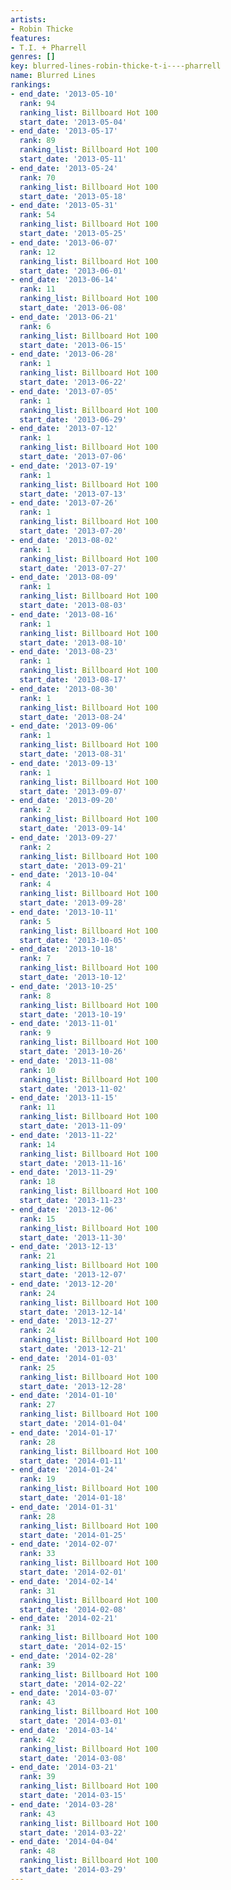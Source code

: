 ```yaml
---
artists:
- Robin Thicke
features:
- T.I. + Pharrell
genres: []
key: blurred-lines-robin-thicke-t-i----pharrell
name: Blurred Lines
rankings:
- end_date: '2013-05-10'
  rank: 94
  ranking_list: Billboard Hot 100
  start_date: '2013-05-04'
- end_date: '2013-05-17'
  rank: 89
  ranking_list: Billboard Hot 100
  start_date: '2013-05-11'
- end_date: '2013-05-24'
  rank: 70
  ranking_list: Billboard Hot 100
  start_date: '2013-05-18'
- end_date: '2013-05-31'
  rank: 54
  ranking_list: Billboard Hot 100
  start_date: '2013-05-25'
- end_date: '2013-06-07'
  rank: 12
  ranking_list: Billboard Hot 100
  start_date: '2013-06-01'
- end_date: '2013-06-14'
  rank: 11
  ranking_list: Billboard Hot 100
  start_date: '2013-06-08'
- end_date: '2013-06-21'
  rank: 6
  ranking_list: Billboard Hot 100
  start_date: '2013-06-15'
- end_date: '2013-06-28'
  rank: 1
  ranking_list: Billboard Hot 100
  start_date: '2013-06-22'
- end_date: '2013-07-05'
  rank: 1
  ranking_list: Billboard Hot 100
  start_date: '2013-06-29'
- end_date: '2013-07-12'
  rank: 1
  ranking_list: Billboard Hot 100
  start_date: '2013-07-06'
- end_date: '2013-07-19'
  rank: 1
  ranking_list: Billboard Hot 100
  start_date: '2013-07-13'
- end_date: '2013-07-26'
  rank: 1
  ranking_list: Billboard Hot 100
  start_date: '2013-07-20'
- end_date: '2013-08-02'
  rank: 1
  ranking_list: Billboard Hot 100
  start_date: '2013-07-27'
- end_date: '2013-08-09'
  rank: 1
  ranking_list: Billboard Hot 100
  start_date: '2013-08-03'
- end_date: '2013-08-16'
  rank: 1
  ranking_list: Billboard Hot 100
  start_date: '2013-08-10'
- end_date: '2013-08-23'
  rank: 1
  ranking_list: Billboard Hot 100
  start_date: '2013-08-17'
- end_date: '2013-08-30'
  rank: 1
  ranking_list: Billboard Hot 100
  start_date: '2013-08-24'
- end_date: '2013-09-06'
  rank: 1
  ranking_list: Billboard Hot 100
  start_date: '2013-08-31'
- end_date: '2013-09-13'
  rank: 1
  ranking_list: Billboard Hot 100
  start_date: '2013-09-07'
- end_date: '2013-09-20'
  rank: 2
  ranking_list: Billboard Hot 100
  start_date: '2013-09-14'
- end_date: '2013-09-27'
  rank: 2
  ranking_list: Billboard Hot 100
  start_date: '2013-09-21'
- end_date: '2013-10-04'
  rank: 4
  ranking_list: Billboard Hot 100
  start_date: '2013-09-28'
- end_date: '2013-10-11'
  rank: 5
  ranking_list: Billboard Hot 100
  start_date: '2013-10-05'
- end_date: '2013-10-18'
  rank: 7
  ranking_list: Billboard Hot 100
  start_date: '2013-10-12'
- end_date: '2013-10-25'
  rank: 8
  ranking_list: Billboard Hot 100
  start_date: '2013-10-19'
- end_date: '2013-11-01'
  rank: 9
  ranking_list: Billboard Hot 100
  start_date: '2013-10-26'
- end_date: '2013-11-08'
  rank: 10
  ranking_list: Billboard Hot 100
  start_date: '2013-11-02'
- end_date: '2013-11-15'
  rank: 11
  ranking_list: Billboard Hot 100
  start_date: '2013-11-09'
- end_date: '2013-11-22'
  rank: 14
  ranking_list: Billboard Hot 100
  start_date: '2013-11-16'
- end_date: '2013-11-29'
  rank: 18
  ranking_list: Billboard Hot 100
  start_date: '2013-11-23'
- end_date: '2013-12-06'
  rank: 15
  ranking_list: Billboard Hot 100
  start_date: '2013-11-30'
- end_date: '2013-12-13'
  rank: 21
  ranking_list: Billboard Hot 100
  start_date: '2013-12-07'
- end_date: '2013-12-20'
  rank: 24
  ranking_list: Billboard Hot 100
  start_date: '2013-12-14'
- end_date: '2013-12-27'
  rank: 24
  ranking_list: Billboard Hot 100
  start_date: '2013-12-21'
- end_date: '2014-01-03'
  rank: 25
  ranking_list: Billboard Hot 100
  start_date: '2013-12-28'
- end_date: '2014-01-10'
  rank: 27
  ranking_list: Billboard Hot 100
  start_date: '2014-01-04'
- end_date: '2014-01-17'
  rank: 28
  ranking_list: Billboard Hot 100
  start_date: '2014-01-11'
- end_date: '2014-01-24'
  rank: 19
  ranking_list: Billboard Hot 100
  start_date: '2014-01-18'
- end_date: '2014-01-31'
  rank: 28
  ranking_list: Billboard Hot 100
  start_date: '2014-01-25'
- end_date: '2014-02-07'
  rank: 33
  ranking_list: Billboard Hot 100
  start_date: '2014-02-01'
- end_date: '2014-02-14'
  rank: 31
  ranking_list: Billboard Hot 100
  start_date: '2014-02-08'
- end_date: '2014-02-21'
  rank: 31
  ranking_list: Billboard Hot 100
  start_date: '2014-02-15'
- end_date: '2014-02-28'
  rank: 39
  ranking_list: Billboard Hot 100
  start_date: '2014-02-22'
- end_date: '2014-03-07'
  rank: 43
  ranking_list: Billboard Hot 100
  start_date: '2014-03-01'
- end_date: '2014-03-14'
  rank: 42
  ranking_list: Billboard Hot 100
  start_date: '2014-03-08'
- end_date: '2014-03-21'
  rank: 39
  ranking_list: Billboard Hot 100
  start_date: '2014-03-15'
- end_date: '2014-03-28'
  rank: 43
  ranking_list: Billboard Hot 100
  start_date: '2014-03-22'
- end_date: '2014-04-04'
  rank: 48
  ranking_list: Billboard Hot 100
  start_date: '2014-03-29'
---
```


